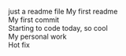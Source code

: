 just a readme file
My first readme                                                                                                                 
My first commit                                                                                                                 
Starting to code today, so cool                                                                                                 
My personal work                                                                                                                
Hot fix 
